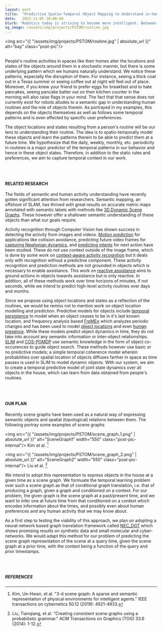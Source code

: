 ```yaml
---
layout: post
title:  "Predictive Spatio-Temporal Object Mapping to Understand in-home Routines"
date:   2021-11-05 10:00:40
blurb: "Robotics today is striving to become more intelligent. Between the symbols that machines can manipulate and the fuzziness of the real world lies a 'semantic gap'. 'Semantic' does not bear a unified definition, but we aim to target a form of it as we try to understand people's daily routines. The simple reasoning being that if we want a robot to assist a human through their daily life, it must first understand their daily life."
og_image: /assets/img/projects/PSTOM/routine.jpg
---
```


<img src="{{ "/assets/img/projects/PSTOM/routine.jpg" | absolute_url }}" alt="bay" class="post-pic"/>
<br />
<br />

<!-- I recently started this research effort towards Predictive Spatio-Temporal Semantic Mapping of household objects. Once the five words have had the time to sink in, allow me to explain why we would want to do such a thing and how we can go about thinking through the problem! -->

People's routine activities in spaces like their homes alter the locations and states of the objects around them in a stochastic manner, but there is some underlying pattern which we humans naturally understand. We notice these patterns, especially the disruption of them. For instance, seeing a thick coat out in a Texas summer or seeing coffee out at night will feel out of place. Moreover, if you knew your friend to prefer eggs for breakfast and to hate pancakes, seeing pancake batter out on their kitchen counter in the morning will also raise flags in your mind. The fact that that sense does not currently exist for robots alludes to a semantic gap in understanding human routines and the role of objects therein. As portrayed in my examples, this depends on the objects themselves as well as follows some temporal patterns and is even affected by specific user preferences.

The object locations and states resulting from a person's routine will be our lens to understanding their routine. The idea is to spatio-temporally model these objects and learn the patterns therein to be able to predict them at a future time. We hypothesize that the daily, weekly, monthly, etc. periodicity in routines is a major predictor of the temporal patterns in our behavior and hence in these object states. Therefore, in addition to the static rules and preferences, we aim to capture temporal context in our work.

<br />
<br />

#### RELATED RESEARCH

The fields of semantic and human activity understanding have recently gotten significant attention from researchers. Semantic mapping, an offshoot of SLAM, has thrived with great results on accurate metric maps annotated with semantic labels with methods like [3D Dynamic Scene Graphs](https://arxiv.org/abs/2002.06289). These however offer a shallower semantic understanding of these objects than what our goals require. 

Activity recognition through Computer Vision has shown success in detecting the activity from images and videos. [Motion prediction](https://arxiv.org/abs/1811.00233) for applications like collision avoidance, predicting future video frames for [capturing Newtonian dynamics](https://openaccess.thecvf.com/content_cvpr_2016/html/Mottaghi_Newtonian_Scene_Understanding_CVPR_2016_paper.html), and [predicting intents](https://link.springer.com/article/10.1007/s11263-019-01234-9) for next action have been studied. These do not use context outside of the image frame, which is done by some work on [context-aware activity recognition](https://onlinelibrary.wiley.com/doi/abs/10.1111/exsy.12481) but it deals only with recognition without a predictive component. These activity recognition and prediction methods are not grounded in objects which is necessary to enable assistance. This work on [reactive assistance](https://ieeexplore.ieee.org/document/7102751) aims to ground actions in objects towards assistance but is only reactive. In addition, all of these methods work over time horizons of minutes, if not seconds, while we intend to predict high-level activity routines over days and months.

Since we propose using object locations and states as a reflection of the routines, we would be remiss not to mention work on object location modelling and prediction. Predictive models for objects include [temporal persistence](https://ieeexplore.ieee.org/document/7989365) to model when an object ceases to be in it's last known location, and frequency analysis based [FreMEn](https://ieeexplore.ieee.org/abstract/document/7878680) which analyzes periodic changes and has been used to model [object locations](https://ieeexplore.ieee.org/document/7139481) and even [human presence](https://ieeexplore.ieee.org/document/8793534). While these models predict object dynamics in time, they do not take into account any semantic information or inter-object relationships. [SLiM](https://www.researchgate.net/publication/342352465_Semantic_Linking_Maps_for_Active_Visual_Object_Search) and [COS-POMDP](https://arxiv.org/abs/2110.09991) use semantic knowledge in the form of object co-occurences to guide object search. These methods however use basic or no predictive models; a simple temporal coherence model wherein probabilities over spatial location of objects diffuses farther in space as time passes is used in SLiM to model dynamic objects. With our system, we aim to create a temporal predictive model of joint state dynamics over all objects in the house, which can learn from data obtained from people's routines.

<!-- Understanding object layouts and associated preferences, and attaining them have recently emerged as a research area under the umbrella of object rearrangement... Work on [learning user preferences for object layout](https://openreview.net/forum?id=Ei3MOY2rDHB) towards arranging them to fit the user...  -->

<br />
<br />

#### OUR PLAN

Recently scene graphs have been used as a natural way of expressing semantic objects and spatial (topological) relations between them. The following portray some examples of scene graphs

<img src="{{ "/assets/img/projects/PSTOM/scene_graph_1.png" | absolute_url }}" alt="SceneGraph1" width="550" class="post-pic-internal"/>
Kim et al. [^1]

<img src="{{ "/assets/img/projects/PSTOM/scene_graph_2.png" | absolute_url }}" alt="SceneGraph2" width="550" class="post-pic-internal"/>
Liu et al. [^2]

We intend to adopt this representation to express objects in the house at a given time as a scene graph. We formuate the temporal learning problem over such a scene graph as that of conditional graph translation, i.e. that of producing a graph, given a graph and conditioned on a context. For our problem, the given graph is the scene graph at a past/present time, and we want to infer one at future time from that conditioned on a context which encodes information about the times, and possibly even about human preferences and any human activity that we may know about.

As a first step to testing the viability of this approach, we plan on adopting a neural network based graph translation framework called [NEC_DGT](https://ieeexplore.ieee.org/document/8970898) which shows promising results on synthetic data and small molecular and cyber-networks. We would adapt this method for our problem of predicting the scene graph representation of the scene at a query time, given the scene graph at a prior time, with the context being a function of the query and prior timestamps.

<br />
<br />

##### REFERENCES

[^1]: Kim, Ue-Hwan, et al. "3-d scene graph: A sparse and semantic representation of physical environments for intelligent agents." IEEE transactions on cybernetics 50.12 (2019): 4921-4933.
[^2]: Liu, Tianqiang, et al. "Creating consistent scene graphs using a probabilistic grammar." ACM Transactions on Graphics (TOG) 33.6 (2014): 1-12.
